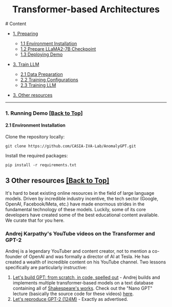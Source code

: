 <div align=center>

# Transformer-based Architectures

</div>
<span id='all_content'/>
# Content


* <a href='#environment'>1. Preparing</a>
    * <a href='#install_environment'>1.1 Environment Installation</a>
    * <a href='#download_LLaMA_model'>1.2 Prepare LLaMA2-7B Checkpoint</a>
    * <a href='#running_demo'>1.3 Deploying Demo</a>
* <a href='#train_LLM'>3. Train LLM</a>
    * <a href='#data_preparation'>2.1 Data Preparation</a>
    * <a href='#training_configurations'>2.2 Training Configurations</a>
    * <a href='#model_training'>2.3 Training LLM</a>

* <a href='#other_resources'>3. Other resources</a>


****

<span id='environment'/>

### 1. Running Demo <a href='#all_catelogue'>[Back to Top]</a>

<span id='install_environment'/>

#### 2.1 Environment Installation

Clone the repository locally:

```
git clone https://github.com/CASIA-IVA-Lab/AnomalyGPT.git
```

Install the required packages:

```
pip install -r requirements.txt
```

<span id='download_imagebind_model'/>

## 3 Other resources <a href='#all_content'>[Back to Top]</a>
It's hard to beat existing online resources in the field of large language models. Driven by incredible industry incentive, the tech sector (Google, OpenAI, Facebook/Meta, etc.) have made enormous strides in the fundamental technology of these models. Luckily, some of its core developers have created some of the best educational content available. We curate that for you here.

### Andrej Karpathy's YouTube videos on the Transformer and GPT-2
Andrej is a legendary YouTuber and content creator, not to mention a co-founder of OpenAI and was formally a director of AI at Tesla. He has created a wealth of incredible content on his YouTube channel. Two lessons specifically are particularly instructive:
1. [Let's build GPT: from scratch, in code, spelled out](https://youtu.be/kCc8FmEb1nY?si=K-Q4p1fmdR0nbHNU) - Andrej builds and implements multiple transformer-based models on a text database containing all of [Shakespeare's works](https://github.com/karpathy/ng-video-lecture/blob/master/input.txt). Check out the "Nano GPT" lecture (basically the source code for these videos) [here](https://github.com/karpathy/ng-video-lecture).
2. [Let's reproduce GPT-2 (124M)](https://youtu.be/l8pRSuU81PU?si=gAOYf1xujRcQ_nEC) - Exactly as advertised.


